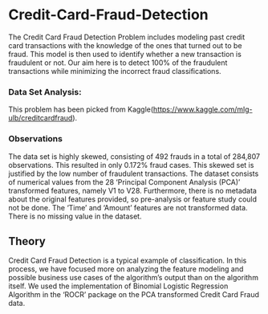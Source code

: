 # Credit-Card-Fraud-Detection

The Credit Card Fraud Detection Problem includes modeling past credit card transactions with the knowledge of the ones that turned out to be fraud. This model is then used to identify whether a new transaction is fraudulent or not. Our aim here is to detect 100% of the fraudulent transactions while minimizing the incorrect fraud classifications.

### Data Set Analysis:

This problem has been picked from Kaggle(https://www.kaggle.com/mlg-ulb/creditcardfraud).

### Observations

The data set is highly skewed, consisting of 492 frauds in a total of 284,807 observations. This resulted in only 0.172% fraud cases. This skewed set is justified by the low number of fraudulent transactions.
The dataset consists of numerical values from the 28 ‘Principal Component Analysis (PCA)’ transformed features, namely V1 to V28. Furthermore, there is no metadata about the original features provided, so pre-analysis or feature study could not be done.
The ‘Time’ and ‘Amount’ features are not transformed data.
There is no missing value in the dataset.

## Theory

Credit Card Fraud Detection is a typical example of classification. In this process, we have focused more on analyzing the feature modeling and possible business use cases of the algorithm’s output than on the algorithm itself. We used the implementation of Binomial Logistic Regression Algorithm in the ‘ROCR’ package on the PCA transformed Credit Card Fraud data.
